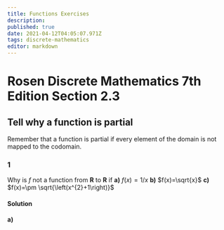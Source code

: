 ```yaml
---
title: Functions Exercises
description: 
published: true
date: 2021-04-12T04:05:07.971Z
tags: discrete-mathematics
editor: markdown
---
```


# Rosen Discrete Mathematics 7th Edition Section 2.3

## Tell why a function is partial
Remember that a function is partial if every element of the domain is not mapped to the codomain. 
### 1 
Why is $f$ not a function from $\mathbf{R}$ to $\mathbf{R}$ if 
**a)** $f(x)=1 / x$
**b)** $f(x)=\sqrt{x}$
**c)** $f(x)=\pm \sqrt{\left(x^{2}+1\right)}$

#### Solution
**a)**